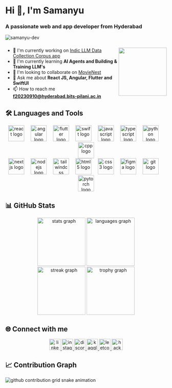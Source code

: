 # Hi 👋, I'm Samanyu
### A passionate web and app developer from Hyderabad

<p align="left"> <img src="https://komarev.com/ghpvc/?username=samanyu-dev&label=Profile%20views&color=0e75b6&style=flat" alt="samanyu-dev" /> </p>

###

<img align="right" height="150" src="https://i.imgflip.com/65efzo.gif"  />

- 🔭 I'm currently working on [Indic LLM Data Collection Corpus app](https://code.swecha.org/telugu-ai/corpus-collection.git)
- 🌱 I'm currently learning **AI Agents and Building & Training LLM's**
- 👯 I'm looking to collaborate on [MovieNest](https://github.com/Samanyu-dev/MovieNestApp.git)
- 💬 Ask me about **React JS, Angular, Flutter and SwiftUI**
- 📫 How to reach me **f20230910@hyderabad.bits-pilani.ac.in**

###

## 🛠️ Languages and Tools

<div align="center">
  <img src="https://skillicons.dev/icons?i=react" height="50" alt="react logo"  />
  <img width="12" />
  <img src="https://skillicons.dev/icons?i=angular" height="50" alt="angular logo"  />
  <img width="12" />
  <img src="https://skillicons.dev/icons?i=flutter" height="50" alt="flutter logo"  />
  <img width="12" />
  <img src="https://skillicons.dev/icons?i=swift" height="50" alt="swift logo"  />
  <img width="12" />
  <img src="https://skillicons.dev/icons?i=js" height="50" alt="javascript logo"  />
  <img width="12" />
  <img src="https://skillicons.dev/icons?i=ts" height="50" alt="typescript logo"  />
  <img width="12" />
  <img src="https://skillicons.dev/icons?i=python" height="50" alt="python logo"  />
  <img width="12" />
  <img src="https://skillicons.dev/icons?i=cpp" height="50" alt="cpp logo"  />
</div>

<div align="center">
  <img src="https://skillicons.dev/icons?i=nextjs" height="50" alt="nextjs logo"  />
  <img width="12" />
  <img src="https://skillicons.dev/icons?i=nodejs" height="50" alt="nodejs logo"  />
  <img width="12" />
  <img src="https://skillicons.dev/icons?i=tailwind" height="50" alt="tailwindcss logo"  />
  <img width="12" />
  <img src="https://skillicons.dev/icons?i=html" height="50" alt="html5 logo"  />
  <img width="12" />
  <img src="https://skillicons.dev/icons?i=css" height="50" alt="css3 logo"  />
  <img width="12" />
  <img src="https://skillicons.dev/icons?i=figma" height="50" alt="figma logo"  />
  <img width="12" />
  <img src="https://skillicons.dev/icons?i=git" height="50" alt="git logo"  />
  <img width="12" />
  <img src="https://skillicons.dev/icons?i=pytorch" height="50" alt="pytorch logo"  />
</div>

###

## 📊 GitHub Stats

<div align="center">
  <img src="https://github-readme-stats.vercel.app/api?username=samanyu-dev&hide_title=false&hide_rank=false&show_icons=true&include_all_commits=true&count_private=true&disable_animations=false&theme=dracula&locale=en&hide_border=false" height="150" alt="stats graph"  />
  <img src="https://github-readme-stats.vercel.app/api/top-langs?username=samanyu-dev&locale=en&hide_title=false&layout=compact&card_width=320&langs_count=8&theme=dracula&hide_border=false" height="150" alt="languages graph"  />
</div>

<div align="center">
  <img src="https://streak-stats.demolab.com?user=samanyu-dev&locale=en&mode=daily&theme=dracula&hide_border=false&border_radius=5&order=3" height="150" alt="streak graph"  />
  <img src="https://github-profile-trophy.vercel.app?username=samanyu-dev&theme=dracula&column=-1&row=1&margin-w=8&margin-h=8&no-bg=false&no-frame=false&order=4" height="150" alt="trophy graph"  />
</div>

###

## 🌐 Connect with me

<div align="center">
  <a href="https://linkedin.com/in/samanyu-reddy-allipuram/" target="_blank">
    <img src="https://img.shields.io/static/v1?message=LinkedIn&logo=linkedin&label=&color=0077B5&logoColor=white&labelColor=&style=for-the-badge" height="35" alt="linkedin logo"  />
  </a>
  <a href="https://instagram.com/samanyuuuuu/" target="_blank">
    <img src="https://img.shields.io/static/v1?message=Instagram&logo=instagram&label=&color=E4405F&logoColor=white&labelColor=&style=for-the-badge" height="35" alt="instagram logo"  />
  </a>
  <a href="https://discord.gg/someonenew2" target="_blank">
    <img src="https://img.shields.io/static/v1?message=Discord&logo=discord&label=&color=7289DA&logoColor=white&labelColor=&style=for-the-badge" height="35" alt="discord logo"  />
  </a>
  <a href="https://kaggle.com/samanyuallipuram" target="_blank">
    <img src="https://img.shields.io/static/v1?message=Kaggle&logo=kaggle&label=&color=20BEFF&logoColor=white&labelColor=&style=for-the-badge" height="35" alt="kaggle logo"  />
  </a>
  <a href="https://www.leetcode.com/x1-samanyu/" target="_blank">
    <img src="https://img.shields.io/static/v1?message=LeetCode&logo=leetcode&label=&color=FFA116&logoColor=white&labelColor=&style=for-the-badge" height="35" alt="leetcode logo"  />
  </a>
  <a href="https://www.hackerrank.com/f20230910" target="_blank">
    <img src="https://img.shields.io/static/v1?message=HackerRank&logo=hackerrank&label=&color=2EC866&logoColor=white&labelColor=&style=for-the-badge" height="35" alt="hackerrank logo"  />
  </a>
</div>

###

## 📈 Contribution Graph

<picture>
  <source media="(prefers-color-scheme: dark)" srcset="https://raw.githubusercontent.com/samanyu-dev/samanyu-dev/output/snake-dark.svg">
  <source media="(prefers-color-scheme: light)" srcset="https://raw.githubusercontent.com/samanyu-dev/samanyu-dev/output/snake.svg">
  <img alt="github contribution grid snake animation" src="https://raw.githubusercontent.com/samanyu-dev/samanyu-dev/output/snake.svg">
</picture>

###
